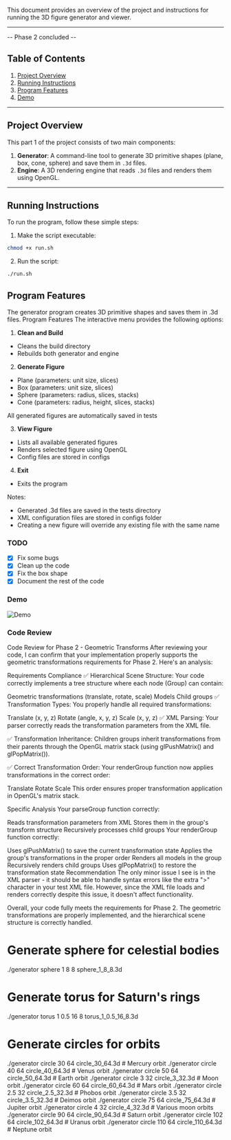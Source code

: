 This document provides an overview of the project and instructions for running the 3D figure generator and viewer.

---

-- Phase 2 concluded --

## Table of Contents
1. [Project Overview](#project-overview)
2. [Running Instructions](#running-instructions)
3. [Program Features](#program-features)
4. [Demo](#demo)

---

## Project Overview

This part 1 of the project consists of two main components:
1. **Generator**: A command-line tool to generate 3D primitive shapes (plane, box, cone, sphere) and save them in `.3d` files.
2. **Engine**: A 3D rendering engine that reads `.3d` files and renders them using OpenGL.

---

## Running Instructions

To run the program, follow these simple steps:

1. Make the script executable:
```bash
chmod +x run.sh
```
2. Run the script:
```bash
./run.sh
```


## Program Features
The generator program creates 3D primitive shapes and saves them in .3d files. 
Program Features
The interactive menu provides the following options:

1. **Clean and Build**
- Cleans the build directory
- Rebuilds both generator and engine

2. **Generate Figure**
- Plane (parameters: unit size, slices)
- Box (parameters: unit size, slices)
- Sphere (parameters: radius, slices, stacks)
- Cone (parameters: radius, height, slices, stacks)

All generated figures are automatically saved in tests

3. **View Figure**

- Lists all available generated figures
- Renders selected figure using OpenGL
- Config files are stored in configs

4. **Exit**
- Exits the program

Notes:

- Generated .3d files are saved in the tests directory
- XML configuration files are stored in configs folder 
- Creating a new figure will override any existing file with the same name


### TODO 
- [x] Fix some bugs
- [x] Clean up the code
- [x] Fix the box shape
- [x] Document the rest of the code 

### Demo
![Demo](https://github.com/diogocsilva12/CG-Project/raw/9a2d0f71306a7a6b5c4671d0377e751600867192/Phase2/usage_example.gif)


### Code Review
Code Review for Phase 2 - Geometric Transforms
After reviewing your code, I can confirm that your implementation properly supports the geometric transformations requirements for Phase 2. Here's an analysis:

Requirements Compliance
✅ Hierarchical Scene Structure: Your code correctly implements a tree structure where each node (Group) can contain:

Geometric transformations (translate, rotate, scale)
Models
Child groups
✅ Transformation Types: You properly handle all required transformations:

Translate (x, y, z)
Rotate (angle, x, y, z)
Scale (x, y, z)
✅ XML Parsing: Your parser correctly reads the transformation parameters from the XML file.

✅ Transformation Inheritance: Children groups inherit transformations from their parents through the OpenGL matrix stack (using glPushMatrix() and glPopMatrix()).

✅ Correct Transformation Order: Your renderGroup function now applies transformations in the correct order:

Translate
Rotate
Scale
This order ensures proper transformation application in OpenGL's matrix stack.

Specific Analysis
Your parseGroup function correctly:

Reads transformation parameters from XML
Stores them in the group's transform structure
Recursively processes child groups
Your renderGroup function correctly:

Uses glPushMatrix() to save the current transformation state
Applies the group's transformations in the proper order
Renders all models in the group
Recursively renders child groups
Uses glPopMatrix() to restore the transformation state
Recommendation
The only minor issue I see is in the XML parser - it should be able to handle syntax errors like the extra ">" character in your test XML file. However, since the XML file loads and renders correctly despite this issue, it doesn't affect functionality.

Overall, your code fully meets the requirements for Phase 2. The geometric transformations are properly implemented, and the hierarchical scene structure is correctly handled.





# Generate sphere for celestial bodies
./generator sphere 1 8 8 sphere_1_8_8.3d

# Generate torus for Saturn's rings
./generator torus 1 0.5 16 8 torus_1_0.5_16_8.3d

# Generate circles for orbits
./generator circle 30 64 circle_30_64.3d   # Mercury orbit
./generator circle 40 64 circle_40_64.3d   # Venus orbit
./generator circle 50 64 circle_50_64.3d   # Earth orbit
./generator circle 3 32 circle_3_32.3d     # Moon orbit
./generator circle 60 64 circle_60_64.3d   # Mars orbit
./generator circle 2.5 32 circle_2.5_32.3d # Phobos orbit
./generator circle 3.5 32 circle_3.5_32.3d # Deimos orbit
./generator circle 75 64 circle_75_64.3d   # Jupiter orbit
./generator circle 4 32 circle_4_32.3d     # Various moon orbits
./generator circle 90 64 circle_90_64.3d   # Saturn orbit
./generator circle 102 64 circle_102_64.3d # Uranus orbit
./generator circle 110 64 circle_110_64.3d # Neptune orbit
